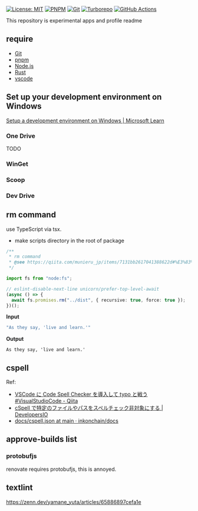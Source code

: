[![License: MIT](https://img.shields.io/badge/License-MIT-yellow.svg)](https://opensource.org/licenses/MIT)
[![PNPM](https://img.shields.io/badge/pnpm-%234a4a4a.svg?style=for-the-badge&logo=pnpm&logoColor=f69220)](https://pnpm.io/)
[![Git](https://img.shields.io/badge/git-%23F05033.svg?style=for-the-badge&logo=git&logoColor=white)](https://git-scm.com/)
[![Turborepo](https://img.shields.io/badge/Turborepo-EF4444.svg?style=for-the-badge&logo=Turborepo&logoColor=white)](https://turbo.build/repo)
[![GitHub Actions](https://img.shields.io/badge/github%20actions-%232671E5.svg?style=for-the-badge&logo=githubactions&logoColor=white)](https://github.com/casaub0n/casaub0n/actions)

This repository is experimental apps and profile readme

## require

- [Git](https://git-scm.com/)
- [pnpm](https://pnpm.io/)
- [Node.js](https://nodejs.org/ja)
- [Rust](https://www.rust-lang.org/)
- [vscode](https://code.visualstudio.com/)

## Set up your development environment on Windows

[Setup a development environment on Windows | Microsoft Learn](https://learn.microsoft.com/en-us/windows/dev-environment/)

### One Drive

TODO

### WinGet

### Scoop

### Dev Drive

## rm command
use TypeScript via tsx.

- make scripts directory in the root of package

```typescript
/**
 * rm command
 * @see https://qiita.com/munieru_jp/items/7131bb2617041388622d#%E3%83%87%E3%82%A3%E3%83%AC%E3%82%AF%E3%83%88%E3%83%AA%E3%82%92%E5%86%8D%E5%B8%B0%E7%9A%84%E3%81%AB%E5%89%8A%E9%99%A4%E3%81%99%E3%82%8B%E6%96%B9%E6%B3%95
 */

import fs from "node:fs";

// eslint-disable-next-line unicorn/prefer-top-level-await
(async () => {
  await fs.promises.rm("../dist", { recursive: true, force: true });
})();
```

**Input**

```powershell
"As they say, 'live and learn.'"
```

**Output**

```terminal
As they say, 'live and learn.'
```

## cspell

Ref:

- [VSCode に Code Spell Checker を導入して typo と戦う #VisualStudioCode - Qiita](https://qiita.com/diescake/items/98c5a099e85775cd917d)
- [cSpell で特定のファイルやパスをスペルチェック非対象にする | DevelopersIO](https://dev.classmethod.jp/articles/excluding-specific-files-and-paths-from-spell-check-with-cspell/)
- [docs/cspell.json at main · inkonchain/docs](https://github.com/inkonchain/docs/blob/main/cspell.json)

## approve-builds list

### protobufjs

renovate requires protobufjs, this is annoyed.

## textlint

https://zenn.dev/yamane_yuta/articles/65886897cefa1e
